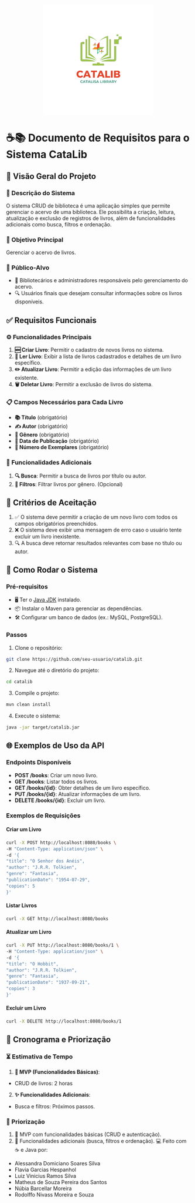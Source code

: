 ﻿<div align="center">
  <img src="src/resources/images/logoCataLibV.png" alt="Logo" width="300">
</div>

# ☕📚 Documento de Requisitos para o Sistema CataLib
## 🌟 Visão Geral do Projeto
### 📝 Descrição do Sistema
O sistema CRUD de biblioteca é uma aplicação simples que permite gerenciar o acervo de uma biblioteca. Ele possibilita a criação, leitura, atualização e exclusão de registros de livros, além de funcionalidades adicionais como busca, filtros e ordenação.
### 🎯 Objetivo Principal
Gerenciar o acervo de livros.
### 👥 Público-Alvo
- 📖 Bibliotecários e administradores responsáveis pelo gerenciamento do acervo.
- 🔍 Usuários finais que desejam consultar informações sobre os livros disponíveis.
## ✅ Requisitos Funcionais
### ⚙️ Funcionalidades Principais
1. **🆕 Criar Livro**: Permitir o cadastro de novos livros no sistema.
2. **📄 Ler Livro**: Exibir a lista de livros cadastrados e detalhes de um livro específico.
3. **✏️ Atualizar Livro**: Permitir a edição das informações de um livro existente.
4. **🗑️ Deletar Livro**: Permitir a exclusão de livros do sistema.
### 📋 Campos Necessários para Cada Livro
- **📚 Título** (obrigatório)
- **✍️ Autor** (obrigatório)
- **📂 Gênero** (obrigatório)
- **📅 Data de Publicação** (obrigatório)
- **🔢 Número de Exemplares** (obrigatório)
### 🔧 Funcionalidades Adicionais
1. **🔍 Busca**: Permitir a busca de livros por título ou autor.
2. **📑 Filtros**: Filtrar livros por gênero. (Opcional)
## 🏁 Critérios de Aceitação
1. ✅ O sistema deve permitir a criação de um novo livro com todos os campos obrigatórios preenchidos.
2. ❌ O sistema deve exibir uma mensagem de erro caso o usuário tente excluir um livro inexistente.
3. 🔍 A busca deve retornar resultados relevantes com base no título ou autor.
## 🚀 Como Rodar o Sistema
### Pré-requisitos
- 🖥️ Ter o [Java JDK](https://www.oracle.com/java/technologies/javase-downloads.html) instalado.
- 📦 Instalar o Maven para gerenciar as dependências.
- 🛠️ Configurar um banco de dados (ex.: MySQL, PostgreSQL).
### Passos
1. Clone o repositório:
```bash
git clone https://github.com/seu-usuario/catalib.git
```
2. Navegue até o diretório do projeto:
```bash
cd catalib
```
3. Compile o projeto:
```bash
mvn clean install
```
4. Execute o sistema:
```bash
java -jar target/catalib.jar
```
## 🌐 Exemplos de Uso da API
### Endpoints Disponíveis
- **POST /books**: Criar um novo livro.
- **GET /books**: Listar todos os livros.
- **GET /books/{id}**: Obter detalhes de um livro específico.
- **PUT /books/{id}**: Atualizar informações de um livro.
- **DELETE /books/{id}**: Excluir um livro.
### Exemplos de Requisições
#### Criar um Livro
```bash
curl -X POST http://localhost:8080/books \
-H "Content-Type: application/json" \
-d '{
"title": "O Senhor dos Anéis",
"author": "J.R.R. Tolkien",
"genre": "Fantasia",
"publicationDate": "1954-07-29",
"copies": 5
}'
```
#### Listar Livros
```bash
curl -X GET http://localhost:8080/books
```
#### Atualizar um Livro
```bash
curl -X PUT http://localhost:8080/books/1 \
-H "Content-Type: application/json" \
-d '{
"title": "O Hobbit",
"author": "J.R.R. Tolkien",
"genre": "Fantasia",
"publicationDate": "1937-09-21",
"copies": 3
}'
```
#### Excluir um Livro
```bash
curl -X DELETE http://localhost:8080/books/1
```
## 📅 Cronograma e Priorização
### ⏳ Estimativa de Tempo
1. **🚀 MVP (Funcionalidades Básicas)**:
- CRUD de livros: 2 horas
2. **✨ Funcionalidades Adicionais**:
- Busca e filtros: Próximos passos.
### 📌 Priorização
1. 🥇 MVP com funcionalidades básicas (CRUD e autenticação).
2. 🥈 Funcionalidades adicionais (busca, filtros e ordenação).
💻 Feito com ☕ e Java por:
- Alessandra Domiciano Soares Silva
- Flavia Garcias Hespanhol
- Luiz Vinicius Ramos Silva
- Matheus de Souza Pereira dos Santos
- Núbia Barcellar Moreira
- Rodolffo Nivass Moreira e Souza
